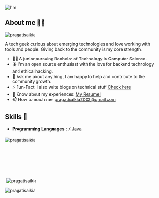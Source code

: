 ![I'm](https://github.com/pragatisaikia/pragatisaikia/assets/92122197/65a1fc4f-ace8-46f5-bddc-738914cc181d)

## About me :sassy_woman:
<p align="left"> <img src="https://komarev.com/ghpvc/?username=pragatisaikia&label=Profile%20views&color=0e75b6&style=flat" alt="pragatisaikia" /> </p>
A tech geek curious about emerging technologies and love working with tools and people. Giving back to the community is my core strength.

 * :student: A junior pursuing Bachelor of Technology in Computer Science.
 * :beetle: I'm an open source enthusiast with the love for backend technology and ethical hacking.
 * :speech_balloon: Ask me about anything, I am happy to help and contribute to the community growth.
 * :zap: Fun-Fact: I also write blogs on technical stuff [Check here](https://hashnode.com/@PragatiS)
 * :page_with_curl: Know about my experiences: [My Resume!](https://drive.google.com/file/d/1C7sOH80OgRFaM-Y2BUhMadAnS4aLeKd_/view?usp=drive_link)
 * :mailbox: How to reach me: pragatisaikia2003@gmail.com


## Skills :jigsaw:
* **Programming Languages** : [⚡️ Java](https://www.java.com)

  
<p><img align="left" src="https://github-readme-stats.vercel.app/api/top-langs?username=pragatisaikia&show_icons=true&locale=en&layout=compact" alt="pragatisaikia" /></p><br><br><br><br><br><br><br>

<p>&nbsp;<img align="center" background-color="black" margin-left="40px" src="https://github-readme-stats.vercel.app/api?username=pragatisaikia&show_icons=true&locale=en" alt="pragatisaikia" /></p>


<p><img align="center" src="https://github-readme-streak-stats.herokuapp.com/?user=pragatisaikia&" alt="pragatisaikia" /></p>







